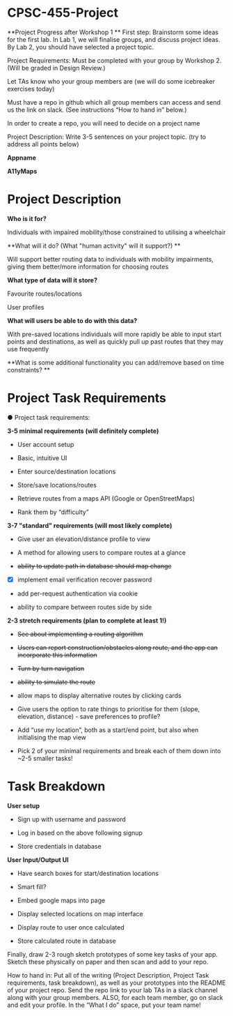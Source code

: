 # CPSC-455-Project

**Project Progress after Workshop 1 **
First step: Brainstorm some ideas for the first lab. In Lab 1, we will finalise groups, and discuss project ideas. By Lab 2, you should have selected a project topic.

Project Requirements: Must be completed with your group by Workshop 2. (Will be graded in Design Review.)

Let TAs know who your group members are (we will do some icebreaker exercises today)

Must have a repo in github which all group members can access and send us the link on slack. (See instructions “How to hand in” below.)

In order to create a repo, you will need to decide on a project name

Project Description: Write 3-5 sentences on your project topic. (try to address all points below)

**Appname**

**A11yMaps**

# Project Description

**Who is it for?**

Individuals with impaired mobility/those constrained to utilising a wheelchair

**What will it do? (What "human activity" will it support?) **

Will support better routing data to individuals with mobility impairments, giving them better/more information for choosing routes

**What type of data will it store?**

Favourite routes/locations

User profiles

**What will users be able to do with this data?**

With pre-saved locations individuals will more rapidly be able to input start points and destinations, as well as quickly pull up past routes that they may use frequently

**What is some additional functionality you can add/remove based on time constraints? **

# Project Task Requirements

● Project task requirements:

**3-5 minimal requirements (will definitely complete)**

- User account setup

- Basic, intuitive UI

- Enter source/destination locations

- Store/save locations/routes

- Retrieve routes from a maps API (Google or OpenStreetMaps)

- Rank them by “difficulty”

**3-7 "standard" requirements (will most likely complete)**

- Give user an elevation/distance profile to view

- A method for allowing users to compare routes at a glance

- ~~ability to update path in database should map change~~

- [x] implement email verification recover password

- add per-request authentication via cookie

- ability to compare between routes side by side

**2-3 stretch requirements (plan to complete at least 1!)**

- ~~See about implementing a routing algorithm~~

- ~~Users can report construction/obstacles along route, and the app can incorporate this information~~

- ~~Turn by turn navigation~~

- ~~ability to simulate the route~~

- allow maps to display alternative routes by clicking cards

- Give users the option to rate things to prioritise for them (slope, elevation, distance) - save preferences to profile?

- Add “use my location”, both as a start/end point, but also when initialising the map view

- Pick 2 of your minimal requirements and break each of them down into ~2-5 smaller tasks!

# Task Breakdown

**User setup**

- Sign up with username and password

- Log in based on the above following signup

- Store credentials in database

**User Input/Output UI**

- Have search boxes for start/destination locations

- Smart fill?

- Embed google maps into page

- Display selected locations on map interface

- Display route to user once calculated

- Store calculated route in database

Finally, draw 2-3 rough sketch prototypes of some key tasks of your app. Sketch these physically on paper and then scan and add to your repo.

How to hand in: Put all of the writing (Project Description, Project Task requirements, task breakdown), as well as your prototypes into the README of your project repo. Send the repo link to your lab TAs in a slack channel along with your group members. ALSO, for each team member, go on slack and edit your profile. In the “What I do” space, put your team name!
